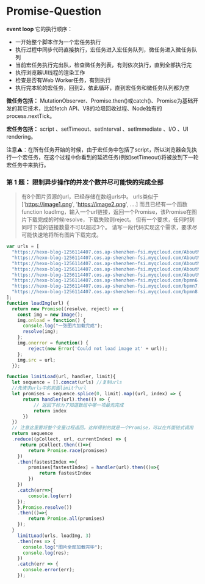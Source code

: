 # Promise-Question

**event loop** 它的执行顺序：

+ 一开始整个脚本作为一个宏任务执行
+ 执行过程中同步代码直接执行，宏任务进入宏任务队列，微任务进入微任务队列
+ 当前宏任务执行完出队，检查微任务列表，有则依次执行，直到全部执行完
+ 执行浏览器UI线程的渲染工作
+ 检查是否有Web Worker任务，有则执行
+ 执行完本轮的宏任务，回到2，依此循环，直到宏任务和微任务队列都为空

**微任务包括：** MutationObserver、Promise.then()或catch()、Promise为基础开发的其它技术，比如fetch API、V8的垃圾回收过程、Node独有的process.nextTick。

**宏任务包括：** script 、setTimeout、setInterval 、setImmediate 、I/O 、UI rendering。

注意⚠️：在所有任务开始的时候，由于宏任务中包括了script，所以浏览器会先执行一个宏任务，在这个过程中你看到的延迟任务(例如setTimeout)将被放到下一轮宏任务中来执行。


### 第 1 题： 限制异步操作的并发个数并尽可能快的完成全部

> 有8个图片资源的url，已经存储在数组urls中。
> urls类似于['https://image1.png', 'https://image2.png', ....]
> 而且已经有一个函数function loadImg，输入一个url链接，返回一个Promise，该Promise在图片下载完成的时候resolve，下载失败则reject。
> 但有一个要求，任何时刻同时下载的链接数量不可以超过3个。
> 请写一段代码实现这个需求，要求尽可能快速地将所有图片下载完成。

```js
var urls = [
  "https://hexo-blog-1256114407.cos.ap-shenzhen-fsi.myqcloud.com/AboutMe-painting1.png",
  "https://hexo-blog-1256114407.cos.ap-shenzhen-fsi.myqcloud.com/AboutMe-painting2.png",
  "https://hexo-blog-1256114407.cos.ap-shenzhen-fsi.myqcloud.com/AboutMe-painting3.png",
  "https://hexo-blog-1256114407.cos.ap-shenzhen-fsi.myqcloud.com/AboutMe-painting4.png",
  "https://hexo-blog-1256114407.cos.ap-shenzhen-fsi.myqcloud.com/AboutMe-painting5.png",
  "https://hexo-blog-1256114407.cos.ap-shenzhen-fsi.myqcloud.com/bpmn6.png",
  "https://hexo-blog-1256114407.cos.ap-shenzhen-fsi.myqcloud.com/bpmn7.png",
  "https://hexo-blog-1256114407.cos.ap-shenzhen-fsi.myqcloud.com/bpmn8.png",
];
function loadImg(url) {
  return new Promise((resolve, reject) => {
    const img = new Image();
    img.onload = function() {
      console.log("一张图片加载完成");
      resolve(img);
    };
    img.onerror = function() {
    	reject(new Error('Could not load image at' + url));
    };
    img.src = url;
  });

```
```js
function limitLoad(url, handler, limit){
  let sequence = [].concat(urls) //复制urls
  //先请求urls中的前面limit个url
  let promises = sequence.splice(0, limit).map((url, index) => {
      return handler(url).then(() => {
          // 返回下标为了知道数组中哪一项最先完成
          return index
      })
  })
  // 注意这里要将整个变量过程返回，这样得到的就是一个Promise，可以在外面链式调用
  return sequence
  .reduce((pCollect, url, currentIndex) => {
     return pCollect.then(()=>{
        return Promise.race(promises)
    })
    .then(fastestIndex =>{
        promises[fastestIndex] = handler(url).then(()=>{
            return fastestIndex
        })
    })
    .catch(err=>{
        console.log(err)
    });
    },Promise.resolve())
    .then(()=>{
        return Promise.all(promises)
    });  
  }
    limitLoad(urls, loadImg, 3)
    .then(res => {
      console.log("图片全部加载完毕");
      console.log(res);
    })
    .catch(err => {
      console.error(err);
    });

```

<br/>
